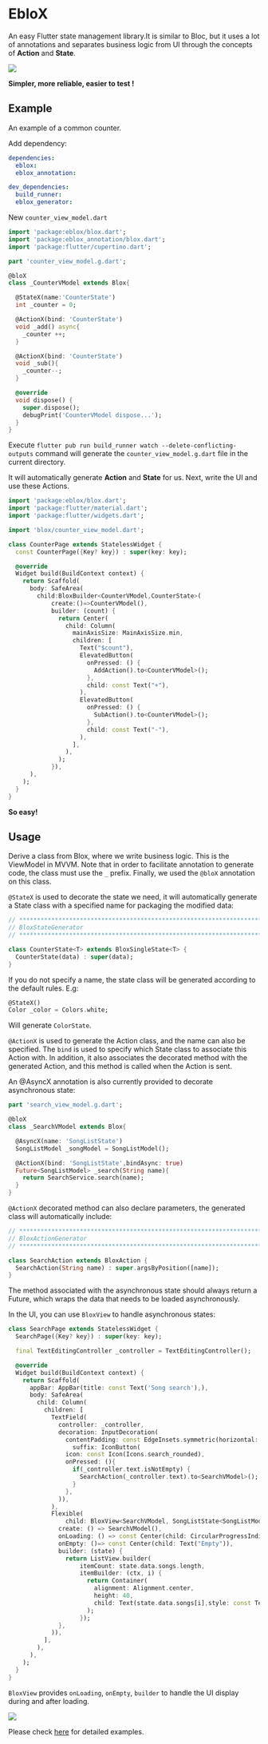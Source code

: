 # EbloX

An easy Flutter state management library.It is similar to Bloc, but it uses a lot of annotations and separates business logic from UI through the concepts of **Action** and **State**.

![](https://gitee.com/arcticfox1919/ImageHosting/raw/master/img/2021-12-02-001.png)

**Simpler, more reliable, easier to test !**

## Example

An example of a common counter.

Add dependency:

```yaml
dependencies:
  eblox:
  eblox_annotation:

dev_dependencies:
  build_runner:
  eblox_generator:
```

New `counter_view_model.dart`

```dart
import 'package:eblox/blox.dart';
import 'package:eblox_annotation/blox.dart';
import 'package:flutter/cupertino.dart';

part 'counter_view_model.g.dart';

@bloX
class _CounterVModel extends Blox{

  @StateX(name:'CounterState')
  int _counter = 0;

  @ActionX(bind: 'CounterState')
  void _add() async{
    _counter ++;
  }

  @ActionX(bind: 'CounterState')
  void _sub(){
    _counter--;
  }

  @override
  void dispose() {
    super.dispose();
    debugPrint('CounterVModel dispose...');
  }
}
```

Execute `flutter pub run build_runner watch --delete-conflicting-outputs` command will generate the `counter_view_model.g.dart` file in the current directory.

It will automatically generate **Action** and **State** for us. Next, write the UI and use these Actions.

```dart
import 'package:eblox/blox.dart';
import 'package:flutter/material.dart';
import 'package:flutter/widgets.dart';

import 'blox/counter_view_model.dart';

class CounterPage extends StatelessWidget {
  const CounterPage({Key? key}) : super(key: key);

  @override
  Widget build(BuildContext context) {
    return Scaffold(
      body: SafeArea(
        child:BloxBuilder<CounterVModel,CounterState>(
            create:()=>CounterVModel(),
            builder: (count) {
              return Center(
                child: Column(
                  mainAxisSize: MainAxisSize.min,
                  children: [
                    Text("$count"),
                    ElevatedButton(
                      onPressed: () {
                        AddAction().to<CounterVModel>();
                      },
                      child: const Text("+"),
                    ),
                    ElevatedButton(
                      onPressed: () {
                        SubAction().to<CounterVModel>();
                      },
                      child: const Text("-"),
                    ),
                  ],
                ),
              );
            }),
      ),
    );
  }
}
```

**So easy!**

## Usage

Derive a class from Blox, where we write business logic. This is the ViewModel in MVVM. Note that in order to facilitate annotation to generate code, the class must use the `_` prefix. Finally, we used the `@bloX` annotation on this class.



`@StateX` is used to decorate the state we need, it will automatically generate a State class with a specified name for packaging the modified data:

```dart
// **************************************************************************
// BloxStateGenerator
// **************************************************************************

class CounterState<T> extends BloxSingleState<T> {
  CounterState(data) : super(data);
}
```

If you do not specify a name, the state class will be generated according to the default rules. E.g:

```dart
@StateX()
Color _color = Colors.white; 
```

Will generate `ColorState`.



`@ActionX` is used to generate the Action class, and the name can also be specified. The `bind` is used to specify which State class to associate this Action with. In addition, it also associates the decorated method with the generated Action, and this method is called when the Action is sent.



An @AsyncX annotation is also currently provided to decorate asynchronous state:

```dart
part 'search_view_model.g.dart';

@bloX
class _SearchVModel extends Blox{

  @AsyncX(name: 'SongListState')
  SongListModel _songModel = SongListModel();

  @ActionX(bind: 'SongListState',bindAsync: true)
  Future<SongListModel> _search(String name){
    return SearchService.search(name);
  }
}
```

`@ActionX` decorated method can also declare parameters, the generated class will automatically include:

```dart
// **************************************************************************
// BloxActionGenerator
// **************************************************************************

class SearchAction extends BloxAction {
  SearchAction(String name) : super.argsByPosition([name]);
}
```

The method associated with the asynchronous state should always return a Future, which wraps the data that needs to be loaded asynchronously.

In the UI, you can use `BloxView` to handle asynchronous states:

```dart
class SearchPage extends StatelessWidget {
  SearchPage({Key? key}) : super(key: key);

  final TextEditingController _controller = TextEditingController();

  @override
  Widget build(BuildContext context) {
    return Scaffold(
      appBar: AppBar(title: const Text('Song search'),),
      body: SafeArea(
        child: Column(
          children: [
            TextField(
              controller: _controller,
              decoration: InputDecoration(
                contentPadding: const EdgeInsets.symmetric(horizontal: 16),
                  suffix: IconButton(
                icon: const Icon(Icons.search_rounded),
                onPressed: (){
                  if(_controller.text.isNotEmpty) {
                    SearchAction(_controller.text).to<SearchVModel>();
                  }
                },
              )),
            ),
            Flexible(
                child: BloxView<SearchVModel, SongListState<SongListModel>>(
              create: () => SearchVModel(),
              onLoading: () => const Center(child: CircularProgressIndicator()),
              onEmpty: ()=> const Center(child: Text("Empty")),
              builder: (state) {
                return ListView.builder(
                    itemCount: state.data.songs.length,
                    itemBuilder: (ctx, i) {
                      return Container(
                        alignment: Alignment.center,
                        height: 40,
                        child: Text(state.data.songs[i],style: const TextStyle(color: Colors.blueGrey,fontSize: 20),),
                      );
                    });
              },
            )),
          ],
        ),
      ),
    );
  }
}

```

`BloxView` provides `onLoading`, `onEmpty`, `builder` to handle the UI display during and after loading.

![](https://gitee.com/arcticfox1919/ImageHosting/raw/master/img/GIF2021-12-3_1-36-46.gif)

Please check [here](https://github.com/arcticfox1919/eblox/tree/main/example/lib) for detailed examples.
